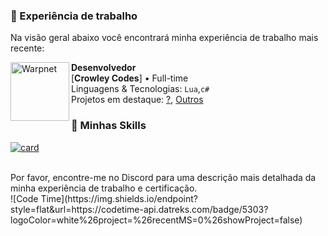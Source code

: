 ### 🚀 Experiência de trabalho
Na visão geral abaixo você encontrará minha experiência de trabalho mais recente:

<img align="left" height="94px" width="94px" alt="Warpnet" src="https://www.esri.com/content/dam/esrisites/en-us/common/icons/product-logos/Developers.png"/>

**Desenvolvedor** \
[**Crowley Codes**] • Full-time \
Linguagens & Tecnologias: `Lua`,`c#`\
Projetos em destaque: [?](), [Outros]()
### 📒 Minhas Skills
[![card](https://github-readme-stats.vercel.app/api?username=crowdv&theme=Dark&show_icons=true)](https://github.com/crowdv/github-readme-stats)

<br/>
Por favor, encontre-me no Discord para uma descrição mais detalhada da minha experiência de trabalho e certificação.
<br/>
![Code Time](https://img.shields.io/endpoint?style=flat&url=https://codetime-api.datreks.com/badge/5303?logoColor=white%26project=%26recentMS=0%26showProject=false)
